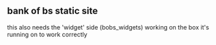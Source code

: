 bank of bs static site
-----

this also needs the 'widget' side (bobs_widgets) working on the box it's running on to work correctly